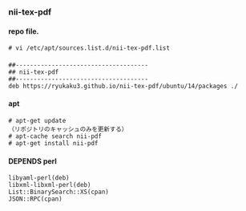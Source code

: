 ### nii-tex-pdf

#### repo file.
    # vi /etc/apt/sources.list.d/nii-tex-pdf.list 

####
    ##-------------------------------------
    ## nii-tex-pdf
    ##-------------------------------------
    deb https://ryukaku3.github.io/nii-tex-pdf/ubuntu/14/packages ./

#### apt
    # apt-get update
    （リポジトリのキャッシュのみを更新する）
    # apt-cache search nii-pdf
    # apt-get install nii-pdf

#### DEPENDS perl
    libyaml-perl(deb)
    libxml-libxml-perl(deb)
    List::BinarySearch::XS(cpan)
    JSON::RPC(cpan)
